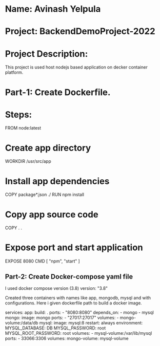 # Name: Avinash Yelpula
# Project: BackendDemoProject-2022
# Project Description:
This project is used host nodejs based application on decker container platform.

# Part-1: Create Dockerfile.
# Steps:
FROM node:latest

# Create app directory
WORKDIR /usr/src/app

# Install app dependencies
COPY package*.json ./
RUN npm install

# Copy app source code
COPY . .

# Expose port and start application
EXPOSE 8080
CMD [ "npm", "start" ]

## Part-2: Create Docker-compose yaml file
I used docker compose version (3.8)
version: "3.8"

Created three containers with names like app, mongodb, mysql and with configurations. Here i given dockerfile path to build a docker image.


services:
  app:
    build: .
    ports:
    - "8080:8080"
    depends_on:
    - mongo
    - mysql
  mongo:
    image: mongo
    ports:
    - "27017:27017"
    volumes:
    - mongo-volume:/data/db
  mysql:
    image: mysql:8
    restart: always
    environment:
      MYSQL_DATABASE: DB
      MYSQL_PASSWORD: root
      MYSQL_ROOT_PASSWORD: root
    volumes:
      - mysql-volume:/var/lib/mysql
    ports:
      - 33066:3306
volumes:
  mongo-volume:
  mysql-volume






